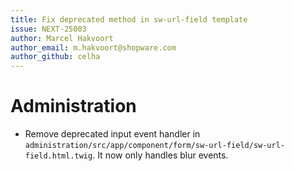 ```yaml
---
title: Fix deprecated method in sw-url-field template
issue: NEXT-25003
author: Marcel Hakvoort
author_email: m.hakvoort@shopware.com
author_github: celha
---
```

# Administration
* Remove deprecated input event handler in `administration/src/app/component/form/sw-url-field/sw-url-field.html.twig`. It now only handles blur events.
